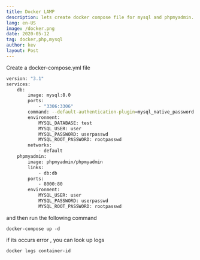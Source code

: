 ```yaml
---
title: Docker LAMP
description: lets create docker compose file for mysql and phpmyadmin.
lang: en-US
image: /docker.png
date: 2020-05-12
tag: docker,php,mysql
author: kev
layout: Post
---
```


Create a docker-compose.yml file

```bash
version: "3.1"
services:
    db:
        image: mysql:8.0
        ports:
            - "3306:3306"
        command: --default-authentication-plugin=mysql_native_password
        environment:
            MYSQL_DATABASE: test
            MYSQL_USER: user
            MYSQL_PASSWORD: userpasswd
            MYSQL_ROOT_PASSWORD: rootpasswd
        networks:
            - default
    phpmyadmin:
        image: phpmyadmin/phpmyadmin
        links:
            - db:db
        ports:
            - 8000:80
        environment:
            MYSQL_USER: user
            MYSQL_PASSWORD: userpasswd
            MYSQL_ROOT_PASSWORD: rootpasswd
```
and then run the following command

```
docker-compose up -d
```

if its occurs error , you can look up logs

```
docker logs container-id
```
